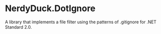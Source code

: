 # NerdyDuck.DotIgnore
A library that implements a file filter using the patterns of .gitignore for .NET Standard 2.0.
